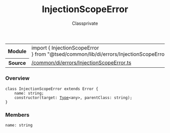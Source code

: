 
<header class="symbol-info-header"><h1 id="injectionscopeerror">InjectionScopeError</h1><label class="symbol-info-type-label class">Class</label><label class="api-type-label private" title="private">private</label></header>
<!-- summary -->
<section class="symbol-info"><table class="is-full-width"><tbody><tr><th>Module</th><td><div class="lang-typescript"><span class="token keyword">import</span> { InjectionScopeError }&nbsp;<span class="token keyword">from</span>&nbsp;<span class="token string">"@tsed/common/lib/di/errors/InjectionScopeError"</span></div></td></tr><tr><th>Source</th><td><a href="https://github.com/Romakita/ts-express-decorators/blob/v4.10.3/src//common/di/errors/InjectionScopeError.ts#L0-L0">/common/di/errors/InjectionScopeError.ts</a></td></tr></tbody></table></section>
<!-- overview -->


### Overview


<pre><code class="typescript-lang "><span class="token keyword">class</span> InjectionScopeError <span class="token keyword">extends</span> Error <span class="token punctuation">{</span>
    name<span class="token punctuation">:</span> <span class="token keyword">string</span><span class="token punctuation">;</span>
    <span class="token keyword">constructor</span><span class="token punctuation">(</span>target<span class="token punctuation">:</span> <a href="#api/core/type"><span class="token">Type</span></a><<span class="token keyword">any</span>><span class="token punctuation">,</span> parentClass<span class="token punctuation">:</span> <span class="token keyword">string</span><span class="token punctuation">)</span><span class="token punctuation">;</span>
<span class="token punctuation">}</span></code></pre>


<!-- Parameters -->

<!-- Description -->

<!-- Members -->







### Members



<div class="method-overview">
<pre><code class="typescript-lang ">name<span class="token punctuation">:</span> <span class="token keyword">string</span></code></pre>
</div>








